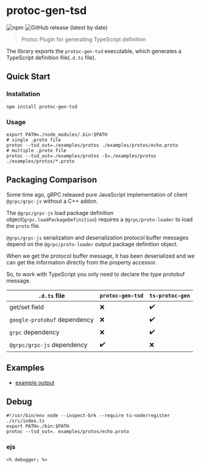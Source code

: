 # protoc-gen-tsd

![npm](https://img.shields.io/npm/v/protoc-gen-tsd?logo=Npm%20Version%20)
![GitHub release (latest by date)](https://img.shields.io/github/v/release/stringang/protoc-gen-tsd?logo=Github)

> Protoc Plugin for generating TypeScript definition

The library exports the `protoc-gen-tsd` executable, which generates a TypeScript definition file(`.d.ts` file).

## Quick Start

### Installation

```shell
npm install protoc-gen-tsd
```

### Usage

```shell
export PATH=./node_modules/.bin:$PATH
# single .proto file
protoc --tsd_out=./examples/protos ./examples/protos/echo.proto
# multiple .proto file
protoc --tsd_out=./examples/protos -I=./examples/protos ./examples/protos/*.proto
```

## Packaging Comparison

Some time ago, gRPC released pure JavaScript implementation of client `@grpc/grpc-js` without a C++ addon.

The `@grpc/grpc-js` load package definition object(`grpc.loadPackageDefinition`) requires a `@grpc/proto-loader` to load the `proto` file.

`@grpc/grpc-js` serialization and deserialization protocol buffer messages depend on the `@grpc/proto-loader` output package definition object.

When we get the protocol buffer message, it has been deserialized and we can get the information directly from the property accessor.

So, to work with TypeScript you only need to declare the type protobuf message.

| `.d.ts` file                 | `protoc-gen-tsd`   | `ts-protoc-gen`    |
| ---------------------------- | ------------------ | ------------------ |
| get/set field                | :x:                | :heavy_check_mark: |
| `google-protobuf` dependency | :x:                | :heavy_check_mark: |
| `grpc` dependency            | :x:                | :heavy_check_mark: |
| `@grpc/grpc-js` dependency   | :heavy_check_mark: | :x:                |

## Examples

- [example output](examples/protos/echo.d.ts)

## Debug

```shell
#!/usr/bin/env node --inspect-brk --require ts-node/register ./src/index.ts
export PATH=./bin:$PATH
protoc --tsd_out=. examples/protos/echo.proto
```

### ejs

```ejs
<% debugger; %>
```
